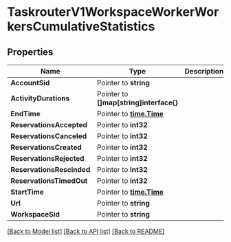 # TaskrouterV1WorkspaceWorkerWorkersCumulativeStatistics

## Properties

Name | Type | Description | Notes
------------ | ------------- | ------------- | -------------
**AccountSid** | Pointer to **string** |  |
**ActivityDurations** | Pointer to **[]map[string]interface{}** |  |
**EndTime** | Pointer to [**time.Time**](time.Time.md) |  |
**ReservationsAccepted** | Pointer to **int32** |  |
**ReservationsCanceled** | Pointer to **int32** |  |
**ReservationsCreated** | Pointer to **int32** |  |
**ReservationsRejected** | Pointer to **int32** |  |
**ReservationsRescinded** | Pointer to **int32** |  |
**ReservationsTimedOut** | Pointer to **int32** |  |
**StartTime** | Pointer to [**time.Time**](time.Time.md) |  |
**Url** | Pointer to **string** |  |
**WorkspaceSid** | Pointer to **string** |  |

[[Back to Model list]](../README.md#documentation-for-models) [[Back to API list]](../README.md#documentation-for-api-endpoints) [[Back to README]](../README.md)


